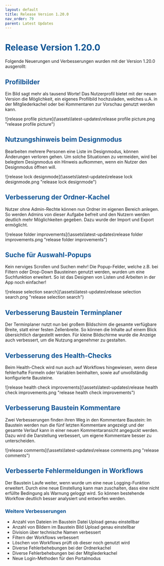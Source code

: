 ```yaml
---
layout: default
title: Release Version 1.20.0
nav_order: 79
parent: Latest Updates
---
```


# <span style="color:#0b5394">**Release Version 1.20.0**</span>

Folgende Neuerungen und Verbesserungen wurden mit der Version 1.20.0 ausgerollt:

## <span style="color:#0b5394">**Profilbilder**</span>

Ein Bild sagt mehr als tausend Worte! Das Nutzerprofil bietet mit der neuen Version die Möglichkeit, ein eigenes Profilbild hochzuladen, welches u.A. in der Mitgliederkachel oder bei Kommentaren zur Vorschau genutzt werden kann.

![release profile picture](\assets\latest-updates\release profile picture.png "release profile picture")

## <span style="color:#0b5394">**Nutzungshinweis beim Designmodus**</span>

Bearbeiten mehrere Personen eine Liste im Designmodus, können Änderungen verloren gehen. Um solche Situationen zu vermeiden, wird bei belegtem Designmodus ein Hinweis aufkommen, wenn ein Nutzer den Designmodus öffnen will.

![release lock designmode](\assets\latest-updates\release lock designmode.png "release lock designmode")

## <span style="color:#0b5394">**Verbesserung der Ordner-Kachel**</span>

Nutzer ohne Admin-Rechte können nun Ordner im eigenen Bereich anlegen. So werden Admins von dieser Aufgabe befreit und den Nutzern werden deutlich mehr Möglichkeiten gegeben. Dazu wurde der Import und Export ermöglicht.

![release folder improvements](\assets\latest-updates\release folder improvements.png "release folder improvements")

## <span style="color:#0b5394">**Suche für Auswahl-Popups**</span>

Kein nerviges Scrollen und Suchen mehr! Die Popup-Felder, welche z.B. bei Filtern oder Drop-Down Bausteinen genutzt werden, wurden um eine Suchfunktion erweitert. So ist das Designen von Listen und Arbeiten in der App noch einfacher!

![release selection search](\assets\latest-updates\release selection search.png "release selection search")

## <span style="color:#0b5394">**Verbesserung Baustein Terminplaner**</span>

Der Terminplaner nutzt nun bei großem Bildschirm die gesamte verfügbare Breite, statt einer festen Zellenbreite. So können die Inhalte auf einem Blick übersichtlich dargestellt werden. Für kleine Bildschirme wurde die Anzeige auch verbessert, um die Nutzung angenehmer zu gestalten.

## <span style="color:#0b5394">**Verbesserung des Health-Checks**</span>

Beim Health-Check wird nun auch auf Workflows hingewiesen, wenn diese fehlerhafte Formeln oder Variablen beinhalten, sowie auf unvollständig konfigurierte Bausteine.

![release health check improvements](\assets\latest-updates\release health check improvements.png "release health check improvements")

## <span style="color:#0b5394">**Verbesserung Baustein Kommentare**</span>

Zwei Verbesserungen finden ihren Weg in den Kommentare Baustein:
Im Baustein werden nun die fünf letzten Kommentare angezeigt und der gesamte Verlauf kann in einer neuen Kommentaransicht angeguckt werden. Dazu wird die Darstellung verbessert, um eigene Kommentare besser zu unterscheiden.

![release comments](\assets\latest-updates\release comments.png "release comments")

## <span style="color:#0b5394">**Verbesserte Fehlermeldungen in Workflows**</span>

Der Baustein Laufe weiter, wenn wurde um eine neue Logging-Funktion erweitert. Durch eine neue Einstellung kann man zuschalten, dass eine nicht erfüllte Bedingung als Warnung geloggt wird. So können bestehende Workflow deutlich besser analysiert und entworfen werden.

### <span style="color:#0b5394">**Weitere Verbesserungen**</span>

-   Anzahl von Dateien im Baustein Datei Upload genau einstellbar
-   Anzahl von Bildern im Baustein Bild Upload genau einstellbar
-   Division über technische Namen verbessert
-   Filtern der Workflows verbessert
-   Löschen von Workflows prüft ob dieser noch genutzt wird
-   Diverse Fehlerbehebungen bei der Ordnerkachel
-   Diverse Fehlerbehebungen bei der Mitgliederkachel
-   Neue Login-Methoden für den Portalmodus

